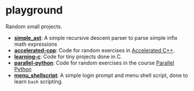 # playground
Random small projects.

- **[simple_ast](https://github.com/Rye123/playground/tree/main/simple_ast)**: A simple recursive descent parser to parse simple infix math expressions
- **[accelerated-cpp](https://github.com/Rye123/playground/tree/main/accelerated-cpp)**: Code for random exercises in [Accelerated C++](https://www.amazon.com/Accelerated-C-Practical-Programming-Example/dp/020170353X).
- **[learning-c](https://github.com/Rye123/playground/tree/main/learning-c)**: Code for tiny projects done in C.
- **[parallel-python](https://github.com/Rye123/playground/tree/main/parallel_python)**: Code for random exercises in the course [Parallel Python](https://milliams.com/courses/parallel_python/)
- **[menu_shellscript](https://github.com/Rye123/playground/tree/main/menu_shellscript)**: A simple login prompt and menu shell script, done to learn `bash` scripting.
